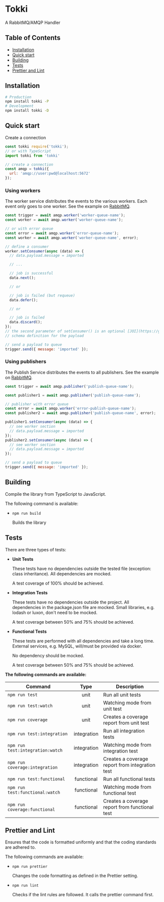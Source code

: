 # Tokki

A RabbitMQ/AMQP Handler

## Table of Contents

- [Installation](#installation)
- [Quick start](#quick-start)
- [Building](#building)
- [Tests](#tests)
- [Prettier and Lint](#prettier-and-lint)

## Installation

```bash
# Production
npm install tokki -P
# Development
npm install tokki -D
```

## Quick start

Create a connection

```javascript
const tokki require('tokki');
// or with TypeScript
import tokki from 'tokki'

// create a connection
const amqp = tokki({
  url: 'amqp://user:pwd@localhost:5672'
});
```

### Using workers

The worker service distributes the events to the various workers. Each event only goes to one worker.
See the example on [RabbitMQ](https://www.rabbitmq.com/tutorials/tutorial-two-javascript.html).

```javascript
const trigger = await amqp.worker('worker-queue-name');
const worker = await amqp.worker('worker-queue-name');

// or with error queue
const error = await amqp.worker('error-queue-name');
const worker = await amqp.worker('worker-queue-name', error);

// define a consumer
worker.setConsumer(async (data) => {
  // data.payload.message = imported

  // ...

  // job is successful
  data.next();

  // or

  // job is failed (but requeue)
  data.defer();

  // or

  // job is failed
  data.discard();
});
// the second parameter of setConsumer() is an optional [JOI](https://github.com/hapijs/joi)
// schema definition for the payload

// send a payload to queue
trigger.send({ message: 'imported' });
```

### Using publishers

The Publish Service distributes the events to all publishers.
See the example on [RabbitMQ](https://www.rabbitmq.com/tutorials/tutorial-three-javascript.html).

```javascript
const trigger = await amqp.publisher('publish-queue-name');

const publisher1 = await amqp.publisher('publish-queue-name');

// publisher with error queue
const error = await amqp.worker('error-publish-queue-name');
const publisher2 = await amqp.publisher('publish-queue-name', error);

publisher1.setConsumer(async (data) => {
  // see worker section
  // data.payload.message = imported
});
publisher2.setConsumer(async (data) => {
  // see worker section
  // data.payload.message = imported
});

// send a payload to queue
trigger.send({ message: 'imported' });
```

## Building

Compile the library from TypeScript to JavaScript.

The following command is available:

- `npm run build`

  Builds the library

## Tests

There are three types of tests:

- **Unit Tests**

  These tests have no dependencies outside the tested file (exception: class inheritance). All dependencies are mocked.

  A test coverage of 100% should be achieved.

- **Integration Tests**

  These tests have no dependencies outside the project. All dependencies in the package.json file are mocked.
  Small libraries, e.g. lodash or luxon, don't need to be mocked.

  A test coverage between 50% and 75% should be achieved.

- **Functional Tests**

  These tests are performed with all dependencies and take a long time. External services, e.g. MySQL, will/must be provided via docker.

  No dependency should be mocked.

  A test coverage between 50% and 75% should be achieved.

**The following commands are available:**

| Command                          |    Type     | Description                                     |
| -------------------------------- | :---------: | ----------------------------------------------- |
| `npm run test`                   |    unit     | Run all unit tests                              |
| `npm run test:watch`             |    unit     | Watching mode from unit test                    |
| `npm run coverage`               |    unit     | Creates a coverage report from unit test        |
| `npm run test:integration`       | integration | Run all integration tests                       |
| `npm run test:integration:watch` | integration | Watching mode from integration test             |
| `npm run coverage:integration`   | integration | Creates a coverage report from integration test |
| `npm run test:functional`        | functional  | Run all functional tests                        |
| `npm run test:functional:watch`  | functional  | Watching mode from functional test              |
| `npm run coverage:functional`    | functional  | Creates a coverage report from functional test  |

## Prettier and Lint

Ensures that the code is formatted uniformly and that the coding standards are adhered to.

The following commands are available:

- `npm run prettier`

  Changes the code formatting as defined in the Prettier setting.

- `npm run lint`

  Checks if the lint rules are followed. It calls the prettier command first.
